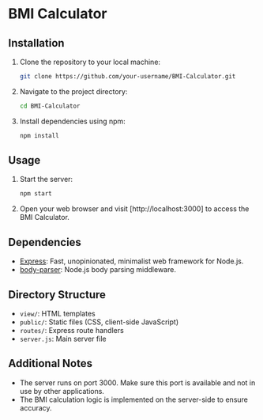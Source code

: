 # BMI Calculator

## Installation

1. Clone the repository to your local machine:

    ```bash
    git clone https://github.com/your-username/BMI-Calculator.git
    ```

2. Navigate to the project directory:

    ```bash
    cd BMI-Calculator
    ```

3. Install dependencies using npm:

    ```bash
    npm install
    ```

## Usage

1. Start the server:

    ```bash
    npm start
    ```

2. Open your web browser and visit [http://localhost:3000] to access the BMI Calculator.

## Dependencies

- [Express](https://www.npmjs.com/package/express): Fast, unopinionated, minimalist web framework for Node.js.
- [body-parser](https://www.npmjs.com/package/body-parser): Node.js body parsing middleware.

## Directory Structure

- `view/`: HTML templates
- `public/`: Static files (CSS, client-side JavaScript)
- `routes/`: Express route handlers
- `server.js`: Main server file

## Additional Notes

- The server runs on port 3000. Make sure this port is available and not in use by other applications.
- The BMI calculation logic is implemented on the server-side to ensure accuracy.
